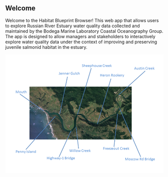 ## Welcome

Welcome to the Habitat Blueprint Browser! This 
web app that allows users to explore Russian River Estuary water quality data 
collected and maintained by the Bodega Marine Laboratory Coastal Oceanography 
Group. The app is designed to allow managers and stakeholders to interactively 
explore water quality data under the context of improving and preserving 
juvenile salmonid habitat in the estuary.

![](landmarks.png)